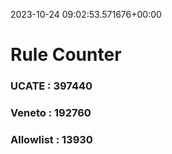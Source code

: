 2023-10-24 09:02:53.571676+00:00
# Rule Counter 
 ### UCATE : 397440

 ### Veneto : 192760

 ### Allowlist : 13930